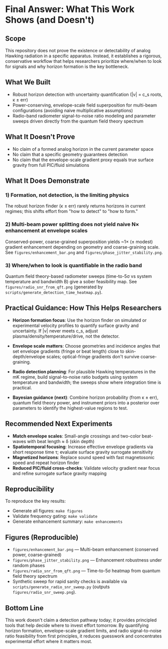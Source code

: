 Final Answer: What This Work Shows (and Doesn't)
================================================

Scope
-----

This repository does not prove the existence or detectability of analog Hawking radiation in a specific apparatus. Instead, it establishes a rigorous, conservative workflow that helps researchers prioritize where/when to look for signals and why horizon formation is the key bottleneck.

What We Built
-------------

* Robust horizon detection with uncertainty quantification (|v| = c_s roots, κ ± err)
* Power-conserving, envelope-scale field superposition for multi-beam configurations (avoiding naive multiplicative assumptions)
* Radio-band radiometer signal-to-noise ratio modeling and parameter sweeps driven directly from the quantum field theory spectrum

What It Doesn't Prove
---------------------

* No claim of a formed analog horizon in the current parameter space
* No claim that a specific geometry guarantees detection
* No claim that the envelope-scale gradient proxy equals true surface gravity from full PIC/fluid simulations

What It Does Demonstrate
------------------------

### 1) Formation, not detection, is the limiting physics

The robust horizon finder (κ ± err) rarely returns horizons in current regimes; this shifts effort from "how to detect" to "how to form."

### 2) Multi-beam power splitting does not yield naive N× enhancement at envelope scales

Conserved-power, coarse-grained superposition yields ~1× (± modest) gradient enhancement depending on geometry and coarse-graining scale. See `figures/enhancement_bar.png` and `figures/phase_jitter_stability.png`.

### 3) Where/when to look is quantifiable in the radio band

Quantum field theory-based radiometer sweeps (time-to-5σ vs system temperature and bandwidth B) give a sober feasibility map. See `figures/radio_snr_from_qft.png` (generated by `scripts/generate_detection_time_heatmap.py`).

Practical Guidance: How This Helps Researchers
---------------------------------------------

* **Horizon formation focus**: Use the horizon finder on simulated or experimental velocity profiles to quantify surface gravity and uncertainty. If |v| never meets c_s, adjust plasma/density/temperature/drive, not the detector.

* **Envelope scale matters**: Choose geometries and incidence angles that set envelope gradients (fringe or beat length) close to skin-depth/envelope scales; optical-fringe gradients don't survive coarse-graining.

* **Radio detection planning**: For plausible Hawking temperatures in the mK regime, build signal-to-noise ratio budgets using system temperature and bandwidth; the sweeps show where integration time is practical.

* **Bayesian guidance (next)**: Combine horizon probability (from κ ± err), quantum field theory power, and instrument priors into a posterior over parameters to identify the highest-value regions to test.

Recommended Next Experiments
----------------------------

* **Match envelope scales**: Small-angle crossings and two-color beat-waves with beat length ≈ δ (skin depth)
* **Spatiotemporal focusing**: Increase effective envelope gradients via short response time τ; evaluate surface gravity surrogate sensitivity
* **Magnetized horizons**: Replace sound speed with fast magnetosonic speed and repeat horizon finder
* **Reduced PIC/fluid cross-checks**: Validate velocity gradient near focus and refine surrogate surface gravity mapping

Reproducibility
---------------

To reproduce the key results:

* Generate all figures: `make figures`
* Validate frequency gating: `make validate`
* Generate enhancement summary: `make enhancements`

Figures (Reproducible)
----------------------

* `figures/enhancement_bar.png` — Multi-beam enhancement (conserved power, coarse-grained)
* `figures/phase_jitter_stability.png` — Enhancement robustness under random phases
* `figures/radio_snr_from_qft.png` — Time-to-5σ heatmap from quantum field theory spectrum
* Synthetic sweep for rapid sanity checks is available via `scripts/generate_radio_snr_sweep.py` (outputs `figures/radio_snr_sweep.png`).

Bottom Line
-----------

This work doesn't claim a detection pathway today; it provides principled tools that help decide where to invest effort tomorrow. By quantifying horizon formation, envelope-scale gradient limits, and radio signal-to-noise ratio feasibility from first principles, it reduces guesswork and concentrates experimental effort where it matters most.
